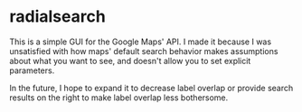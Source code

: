 # radialsearch
This is a simple GUI for the Google Maps' API. I made it because I was unsatisfied with how maps' default search behavior makes assumptions about what you want to see, and doesn't allow you to set explicit parameters.

In the future, I hope to expand it to decrease label overlap or provide search results on the right to make label overlap less bothersome.
